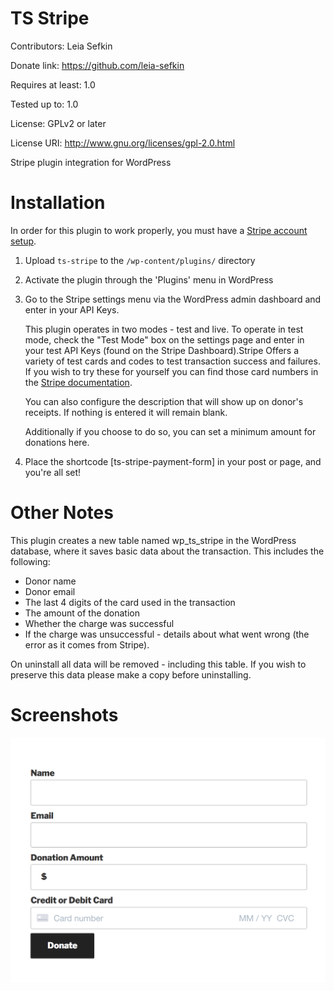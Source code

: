 TS Stripe
======
Contributors: Leia Sefkin

Donate link: https://github.com/leia-sefkin

Requires at least: 1.0

Tested up to: 1.0

License: GPLv2 or later

License URI: http://www.gnu.org/licenses/gpl-2.0.html

Stripe plugin integration for WordPress

Installation
======

In order for this plugin to work properly, you must have a [Stripe account setup](https://dashboard.stripe.com/register).

1. Upload `ts-stripe` to the `/wp-content/plugins/` directory

2. Activate the plugin through the 'Plugins' menu in WordPress

3. Go to the Stripe settings menu via the WordPress admin dashboard and enter in your API Keys.

   This plugin operates in two modes - test and live. To operate in test mode, check the "Test Mode" box on the settings page and enter in your test API Keys (found on the Stripe Dashboard).Stripe Offers a variety of test cards and codes to test transaction success and failures. If you wish to try these for yourself you can find those card numbers in the [Stripe documentation](https://stripe.com/docs/testing). 

   You can also configure the description that will show up on donor's receipts. If nothing is entered it will remain blank.

   Additionally if you choose to do so, you can set a minimum amount for donations here.

4. Place the shortcode [ts-stripe-payment-form] in your post or page, and you're all set!

Other Notes
======
This plugin creates a new table named wp_ts_stripe in the WordPress database, where it saves basic data about the transaction. This includes the following: 

* Donor name
* Donor email
* The last 4 digits of the card used in the transaction
* The amount of the donation
* Whether the charge was successful
* If the charge was unsuccessful - details about what went wrong (the error as it comes from Stripe). 

On uninstall all data will be removed - including this table. If you wish to preserve this data please make a copy before uninstalling. 

Screenshots
======
<img src="https://raw.githubusercontent.com/leia-sefkin/ts-stripe/master/assets/ts-stripe-preview.png" width="600px">

